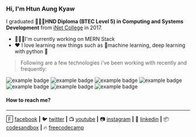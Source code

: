 ### Hi, I'm Htun Aung Kyaw

I graduated 👨🏿‍🎓**HND Diploma (BTEC Level 5) in Computing and Systems Development** from [iNet College](http://www.inetmyanmar.com) in 2017.

- 🧑🏿‍💻I'm currently working on MERN Stack
- ♥️ I love learning new things such as 🤖machine learning, deep learning with python 🐍

> Following are a few technologies i've been working with recently and frequently:
<div>
<img src="https://github.com/HtunAungKyaw/HtunAungKyaw/blob/master/assets/assets/react.svg" alt="example badge" style="vertical-align:top margin:6px 4px">
<img src="https://github.com/HtunAungKyaw/HtunAungKyaw/blob/master/assets/assets/redux.svg" alt="example badge" style="vertical-align:top margin:6px 4px">
<img src="https://github.com/HtunAungKyaw/HtunAungKyaw/blob/master/assets/assets/mongoose.svg" alt="example badge" style="vertical-align:top margin:6px 4px">
<img src="https://github.com/HtunAungKyaw/HtunAungKyaw/blob/master/assets/assets/nodejs.svg" alt="example badge" style="vertical-align:top margin:6px 4px">
<img src="https://github.com/HtunAungKyaw/HtunAungKyaw/blob/master/assets/assets/js.svg" alt="example badge" style="vertical-align:top margin:6px 4px">
<img src="https://github.com/HtunAungKyaw/HtunAungKyaw/blob/master/assets/assets/html.svg" alt="example badge" style="vertical-align:top margin:6px 4px">
<img src="https://github.com/HtunAungKyaw/HtunAungKyaw/blob/master/assets/assets/css.svg" alt="example badge" style="vertical-align:top margin:6px 4px">
</div>

#### How to reach me?

<hr/>

🄵 [facebook](https://www.facebook.com/htunagkyaw.hak) **|**
🐦 [twitter](http://twitter.com/htun_aung_kyaw) **|**
📺 [youtube](https://www.youtube.com/channel/UCrPfrxmuZAh3ok7DKqy488g?view_as=subscriber) **|**
📷 [instagram](https://www.instagram.com/htunaungkyaw.hak/) **|**
👔 [linkedin](https://www.linkedin.com/in/htun-aung-kyaw-3b6b6815a) **|**
📦 [codesandbox](https://codesandbox.io/u/HtunAungKyaw) **|**
🔥 [freecodecamp](https://www.freecodecamp.org/fcc0d6b7701-43b3-423b-b740-7f6f2348e6a9)
